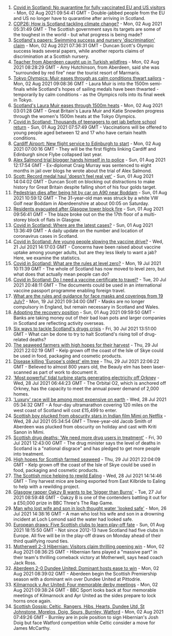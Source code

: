 1. [Covid in Scotland: No quarantine for fully vaccinated EU and US visitors](https://www.bbc.co.uk/news/uk-scotland-58053135) - Mon, 02 Aug 2021 09:54:41 GMT - Double-jabbed people from the EU and US no longer have to quarantine after arriving in Scotland.
2. [COP26: How is Scotland tackling climate change?](https://www.bbc.co.uk/news/uk-scotland-57970435) - Mon, 02 Aug 2021 05:31:49 GMT - The Scottish government says its targets are some of the toughest in the world - but what progress is being made?
3. [Scotland's papers: Swimming success and nursery 'discrimination' claim](https://www.bbc.co.uk/news/uk-scotland-58053253) - Mon, 02 Aug 2021 07:36:31 GMT - Duncan Scott's Olympic success leads several papers, while another reports claims of discrimination at a Scottish nursery.
4. [Teacher from Aberdeen caught up in Turkish wildfires](https://www.bbc.co.uk/news/uk-scotland-north-east-orkney-shetland-58049594) - Mon, 02 Aug 2021 08:28:29 GMT - Amy Hutchinson, from Aberdeen, said she was "surrounded by red fire" near the tourist resort of Marmaris.
5. [Tokyo Olympics: Muir eases through as calm conditions thwart sailors](https://www.bbc.co.uk/sport/olympics/58032308) - Mon, 02 Aug 2021 09:08:36 GMT - Laura Muir is into the 1500m semi-finals while Scotland's hopes of sailing medals have been thwarted - temporarily by calm conditions - as the Olympics rolls into its final week in Tokyo.
6. [Scotland's Laura Muir eases through 1500m heats](https://www.bbc.co.uk/sport/olympics/58051856) - Mon, 02 Aug 2021 03:01:28 GMT - Great Britain's Laura Muir and Katie Snowden progress through the women's 1500m heats at the Tokyo Olympics.
7. [Covid in Scotland: Thousands of teenagers to get jab before school return](https://www.bbc.co.uk/news/uk-scotland-58042470) - Sun, 01 Aug 2021 07:57:49 GMT - Vaccinations will be offered to young people aged between 12 and 17 who have certain health conditions.
8. [Cardiff Airport: New flight service to Edinburgh to start](https://www.bbc.co.uk/news/uk-wales-58049504) - Mon, 02 Aug 2021 07:00:16 GMT - They will be the first flights linking Cardiff and Edinburgh since Flybe collapsed last year.
9. [Alex Salmond trial blogger hands himself in to police](https://www.bbc.co.uk/news/uk-scotland-58047830) - Sun, 01 Aug 2021 12:17:54 GMT - Ex-diplomat Craig Murray was sentenced to eight months in jail over blogs he wrote about the trial of Alex Salmond.
10. [Scott: Record medal haul 'doesn't feel real yet'](https://www.bbc.co.uk/sport/olympics/58047645) - Sun, 01 Aug 2021 14:04:02 GMT - Duncan Scott on blocking out distractions to make history for Great Britain despite falling short of his four golds target.
11. [Pedestrian dies after being hit by car on A90 near Boddam](https://www.bbc.co.uk/news/uk-scotland-north-east-orkney-shetland-58047825) - Sun, 01 Aug 2021 10:59:12 GMT - The 31-year-old man was struck by a white VW Golf near Boddam in Aberdeenshire at about 00:05 on Saturday.
12. [Residents evacuated after Glasgow tower block fire](https://www.bbc.co.uk/news/uk-scotland-glasgow-west-58046347) - Sun, 01 Aug 2021 09:56:41 GMT - The blaze broke out on the the 17th floor of a multi-storey block of flats in Glasgow.
13. [Covid in Scotland: Where are the latest cases?](https://www.bbc.co.uk/news/uk-scotland-53511877) - Sun, 01 Aug 2021 13:36:49 GMT - A daily update on the number and location of coronavirus cases in Scotland.
14. [Covid in Scotland: Are young people slowing the vaccine drive?](https://www.bbc.co.uk/news/uk-scotland-57915106) - Wed, 21 Jul 2021 14:17:03 GMT - Concerns have been raised about vaccine uptake among younger adults, but are they less likely to want a jab? Here, we examine the statistics.
15. [Covid in Scotland: What are the rules at level zero?](https://www.bbc.co.uk/news/uk-scotland-53166816) - Mon, 19 Jul 2021 10:11:39 GMT - The whole of Scotland has now moved to level zero, but what does that actually mean people can do?
16. [Covid in Scotland: Do I need a vaccine certificate to travel?](https://www.bbc.co.uk/news/uk-scotland-57519070) - Tue, 20 Jul 2021 20:48:11 GMT - The documents could be used in an international vaccine passport programme enabling foreign travel.
17. [What are the rules and guidance for face masks and coverings from 19 July?](https://www.bbc.co.uk/news/health-51205344) - Mon, 19 Jul 2021 09:34:00 GMT - Masks are no longer compulsory in England, but remain necessary in Scotland and Wales.
18. [Adopting the recovery position](https://www.bbc.co.uk/news/uk-scotland-58047221) - Sun, 01 Aug 2021 09:59:50 GMT - Banks are taking money out of their bad loan pots and larger companies in Scotland are reflecting activity overseas.
19. [Six ways to tackle Scotland's drugs crisis](https://www.bbc.co.uk/news/uk-scotland-glasgow-west-48921696) - Fri, 30 Jul 2021 13:51:00 GMT - What can be done to try to halt Scotland's rising toll of drug-related deaths?
20. [The seaweed farmers with high hopes for their harvest](https://www.bbc.co.uk/news/uk-scotland-57996627) - Thu, 29 Jul 2021 22:02:19 GMT - Kelp grown off the coast of the Isle of Skye could be used in food, packaging and cosmetic products.
21. [Disease killing 'Europe's oldest' elm tree](https://www.bbc.co.uk/news/uk-scotland-highlands-islands-58013952) - Thu, 29 Jul 2021 22:06:22 GMT - Believed to almost 800 years old, the Beauly elm has been laser-scanned as part of work to document it.
22. ['Most powerful' tidal turbine starts generating electricity off Orkney](https://www.bbc.co.uk/news/uk-scotland-north-east-orkney-shetland-57991351) - Wed, 28 Jul 2021 06:44:23 GMT - The Orbital O2, which is anchored off Orkney, has the capacity to meet the annual power demand of 2,000 homes.
23. ['Luxury' race will be among most expensive on earth](https://www.bbc.co.uk/news/uk-scotland-57975285) - Wed, 28 Jul 2021 05:34:32 GMT - A four-day ultramarathon covering 120 miles on the west coast of Scotland will cost £15,499 to enter.
24. [Scottish boy plucked from obscurity stars in Indian film Mimi on Netflix](https://www.bbc.co.uk/news/uk-scotland-north-east-orkney-shetland-57983621) - Wed, 28 Jul 2021 05:34:54 GMT - Three-year-old Jacob Smith of Aberdeen was plucked from obscurity on holiday and cast with Kriti Sanon in Mimi.
25. [Scottish drug deaths: 'We need more drug users in treatment'](https://www.bbc.co.uk/news/uk-scotland-58029815) - Fri, 30 Jul 2021 12:43:00 GMT - The drug minister says the level of deaths in Scotland is a "national disgrace" and has pledged to get more people into treatment.
26. [High hopes for Scottish farmed seaweed](https://www.bbc.co.uk/news/uk-scotland-58020364) - Thu, 29 Jul 2021 22:04:09 GMT - Kelp grown off the coast of the Isle of Skye could be used in food, packaging and cosmetic products.
27. [The Scottish mice helping to rewild Ealing](https://www.bbc.co.uk/news/uk-scotland-58002484) - Wed, 28 Jul 2021 14:14:46 GMT - Tiny harvest mice are being exported from East Kilbride to Ealing to help with a rewilding project.
28. [Glasgow rapper Oakzy B wants to be 'bigger than Burns'](https://www.bbc.co.uk/news/uk-scotland-57982866) - Tue, 27 Jul 2021 08:59:48 GMT - Oakzy B is one of the contenders battling it out for a £50,000 prize in BBC Three's The Rap Game.
29. [Man who lost wife and son in loch thought water 'looked safe'](https://www.bbc.co.uk/news/uk-scotland-glasgow-west-57968728) - Mon, 26 Jul 2021 14:38:16 GMT - A man who lost his wife and son in a drowning incident at Loch Lomond said the water had looked safe.
30. [European draws: Five Scottish clubs to learn play-off fate](https://www.bbc.co.uk/sport/football/58048757) - Sun, 01 Aug 2021 18:15:50 GMT - Not since 2012-13 have Scotland had five clubs in Europe. All five will be in the play-off draws on Monday ahead of their third qualifying round ties.
31. [Motherwell 2-3 Hibernian: Visitors claim thrilling opening win](https://www.bbc.co.uk/sport/football/57958660) - Mon, 02 Aug 2021 08:36:25 GMT - Hibernian fans played a "massive part" in their team's thrilling comeback victory at Motherwell, says head coach Jack Ross.
32. [Aberdeen 2-0 Dundee United: Dominant hosts ease to win](https://www.bbc.co.uk/sport/football/57958659) - Mon, 02 Aug 2021 08:39:02 GMT - Aberdeen begin the Scottish Premiership season with a dominant win over Dundee United at Pittodrie.
33. [Kilmarnock v Ayr United: Four memorable derby meetings](https://www.bbc.co.uk/sport/football/57998617) - Mon, 02 Aug 2021 09:38:24 GMT - BBC Sport looks back at four memorable meetings of Kilmarnock and Ayr United as the sides prepare to lock horns once again.
34. [Scottish Gossip: Celtic, Rangers, Hibs, Hearts, Dundee Utd, St Johnstone, Morelos, Doig, Spurs, Burnley, Watford](https://www.bbc.co.uk/sport/football/58053823) - Mon, 02 Aug 2021 07:49:26 GMT - Burnley are in pole position to sign Hibernian's Josh Doig but face Watford competition while Celtic consider a move for James McCarthy.
